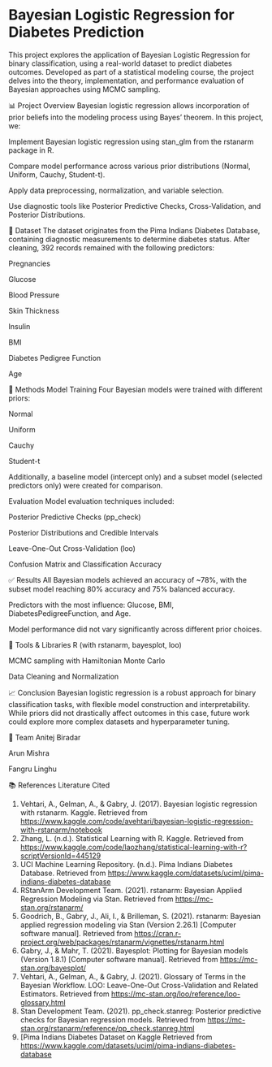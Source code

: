 # Bayesian Logistic Regression for Diabetes Prediction
This project explores the application of Bayesian Logistic Regression for binary classification, using a real-world dataset to predict diabetes outcomes. Developed as part of a statistical modeling course, the project delves into the theory, implementation, and performance evaluation of Bayesian approaches using MCMC sampling.

📊 Project Overview
Bayesian logistic regression allows incorporation of prior beliefs into the modeling process using Bayes’ theorem. In this project, we:

Implement Bayesian logistic regression using stan_glm from the rstanarm package in R.

Compare model performance across various prior distributions (Normal, Uniform, Cauchy, Student-t).

Apply data preprocessing, normalization, and variable selection.

Use diagnostic tools like Posterior Predictive Checks, Cross-Validation, and Posterior Distributions.

📁 Dataset
The dataset originates from the Pima Indians Diabetes Database, containing diagnostic measurements to determine diabetes status. After cleaning, 392 records remained with the following predictors:

Pregnancies

Glucose

Blood Pressure

Skin Thickness

Insulin

BMI

Diabetes Pedigree Function

Age

🧪 Methods
Model Training
Four Bayesian models were trained with different priors:

Normal

Uniform

Cauchy

Student-t

Additionally, a baseline model (intercept only) and a subset model (selected predictors only) were created for comparison.

Evaluation
Model evaluation techniques included:

Posterior Predictive Checks (pp_check)

Posterior Distributions and Credible Intervals

Leave-One-Out Cross-Validation (loo)

Confusion Matrix and Classification Accuracy

✅ Results
All Bayesian models achieved an accuracy of ~78%, with the subset model reaching 80% accuracy and 75% balanced accuracy.

Predictors with the most influence: Glucose, BMI, DiabetesPedigreeFunction, and Age.

Model performance did not vary significantly across different prior choices.

🔧 Tools & Libraries
R (with rstanarm, bayesplot, loo)

MCMC sampling with Hamiltonian Monte Carlo

Data Cleaning and Normalization

📈 Conclusion
Bayesian logistic regression is a robust approach for binary classification tasks, with flexible model construction and interpretability. While priors did not drastically affect outcomes in this case, future work could explore more complex datasets and hyperparameter tuning.

👥 Team
Anitej Biradar

Arun Mishra

Fangru Linghu

📚 References
Literature Cited
1. Vehtari, A., Gelman, A., & Gabry, J. (2017). Bayesian logistic regression with rstanarm. Kaggle.
   Retrieved from https://www.kaggle.com/code/avehtari/bayesian-logistic-regression-with-rstanarm/notebook
2. Zhang, L. (n.d.). Statistical Learning with R. Kaggle.
   Retrieved from https://www.kaggle.com/code/laozhang/statistical-learning-with-r?scriptVersionId=445129
3. UCI Machine Learning Repository. (n.d.). Pima Indians Diabetes Database.
   Retrieved from https://www.kaggle.com/datasets/uciml/pima-indians-diabetes-database
4. RStanArm Development Team. (2021). rstanarm: Bayesian Applied Regression Modeling via Stan.
   Retrieved from https://mc-stan.org/rstanarm/
6. Goodrich, B., Gabry, J., Ali, I., & Brilleman, S. (2021). rstanarm: Bayesian applied regression modeling via Stan (Version 2.26.1) [Computer software manual].
   Retrieved from https://cran.r-project.org/web/packages/rstanarm/vignettes/rstanarm.html
8. Gabry, J., & Mahr, T. (2021). Bayesplot: Plotting for Bayesian models (Version 1.8.1) [Computer software manual].
   Retrieved from https://mc-stan.org/bayesplot/
10. Vehtari, A., Gelman, A., & Gabry, J. (2021). Glossary of Terms in the Bayesian Workflow. LOO: Leave-One-Out Cross-Validation and Related Estimators.
    Retrieved from https://mc-stan.org/loo/reference/loo-glossary.html
11. Stan Development Team. (2021). pp_check.stanreg: Posterior predictive checks for Bayesian regression models.
    Retrieved from https://mc-stan.org/rstanarm/reference/pp_check.stanreg.html
12. [Pima Indians Diabetes Dataset on Kaggle
    Retrieved from https://www.kaggle.com/datasets/uciml/pima-indians-diabetes-database
